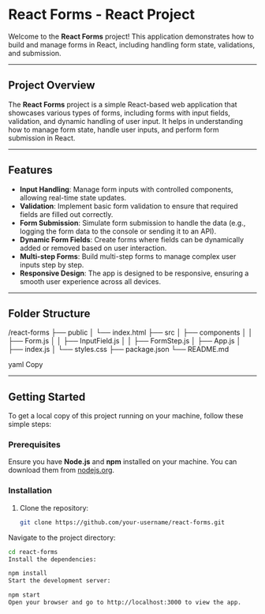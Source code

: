# React Forms - React Project

Welcome to the **React Forms** project! This application demonstrates how to build and manage forms in React, including handling form state, validations, and submission.

---

## Project Overview

The **React Forms** project is a simple React-based web application that showcases various types of forms, including forms with input fields, validation, and dynamic handling of user input. It helps in understanding how to manage form state, handle user inputs, and perform form submission in React.

---

## Features

- **Input Handling**: Manage form inputs with controlled components, allowing real-time state updates.
- **Validation**: Implement basic form validation to ensure that required fields are filled out correctly.
- **Form Submission**: Simulate form submission to handle the data (e.g., logging the form data to the console or sending it to an API).
- **Dynamic Form Fields**: Create forms where fields can be dynamically added or removed based on user interaction.
- **Multi-step Forms**: Build multi-step forms to manage complex user inputs step by step.
- **Responsive Design**: The app is designed to be responsive, ensuring a smooth user experience across all devices.

---

## Folder Structure

/react-forms ├── public │ └── index.html ├── src │ ├── components │ │ ├── Form.js │ │ ├── InputField.js │ │ ├── FormStep.js │ ├── App.js │ ├── index.js │ └── styles.css ├── package.json └── README.md

yaml
Copy

---

## Getting Started

To get a local copy of this project running on your machine, follow these simple steps:

### Prerequisites

Ensure you have **Node.js** and **npm** installed on your machine. You can download them from [nodejs.org](https://nodejs.org/).

### Installation

1. Clone the repository:
   ```bash
   git clone https://github.com/your-username/react-forms.git
Navigate to the project directory:
```bash
cd react-forms
Install the dependencies:

npm install
Start the development server:

npm start
Open your browser and go to http://localhost:3000 to view the app.
